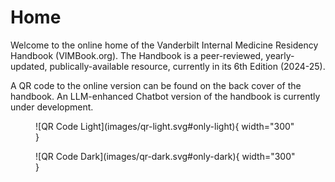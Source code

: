 # Home

Welcome to the online home of the Vanderbilt Internal Medicine Residency Handbook (VIMBook.org). The Handbook is a peer-reviewed, yearly-updated, publically-available resource, currently in its 6th Edition (2024-25). 

A QR code to the online version can be found on the back cover of the handbook. An LLM-enhanced Chatbot version of the handbook is currently under development.

<figure markdown="span">
  ![QR Code Light](images/qr-light.svg#only-light){ width="300" }
  <figcaption></figcaption>
</figure>

<figure markdown="span">
  ![QR Code Dark](images/qr-dark.svg#only-dark){ width="300" }
  <figcaption></figcaption>
</figure>
